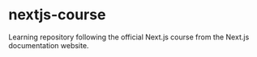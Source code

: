 # nextjs-course
Learning repository following the official Next.js course from the Next.js documentation website.
